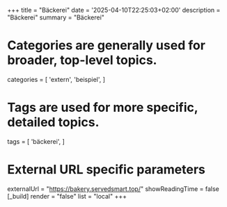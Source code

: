 +++
title = "Bäckerei"
date = '2025-04-10T22:25:03+02:00'
description = "Bäckerei"
summary = "Bäckerei"
# Categories are generally used for broader, top-level topics.
categories = [
 'extern',
 'beispiel',
]
# Tags are used for more specific, detailed topics.
tags = [
 'bäckerei',
]
# External URL specific parameters
externalUrl = "https://bakery.servedsmart.top/"
showReadingTime = false
[_build]
render = "false"
list = "local"
+++
